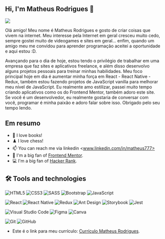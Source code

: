 ## Hi, I'm Matheus Rodrigues 👋

![](./img/Header.PNG)

Olá amigo! Meu nome é Matheus Rodrigues e gosto de criar coisas que vivem na internet. Meu interesse pela Internet em geral cresceu muito cedo, sempre gostei muito de videogames e sites em geral... enfim, quando um amigo meu me convidou para aprender programação aceitei a oportunidade e aqui estou :D.

Avançando para o dia de hoje, estou tendo o privilégio de trabalhar em uma empresa que faz sites e aplicativos freelance, e além disso desenvolvo alguns projetos pessoais para treinar minhas habilidades. Meu foco principal hoje em dia é aumentar minha força em React - React Native - Redux, também estou fazendo projetos de JavaScript vanilla para melhorar meu nível de JavaScript. Eu realmente amo estilizar, passei muito tempo criando aplicativos como os do Frontend Mentor, também adoro este site. Se você é um desenvolvedor, eu realmente gostaria de conversar com você, programar é minha paixão e adoro falar sobre isso. Obrigado pelo seu tempo lendo.

## Em resumo
- 💬 I love books!
- ♟️ I love chess!
- 📫 You can reach me via linkedin <www.linkedin.com/in/matheus777>
- 👯 I'm a big fan of [Frontend Mentor](https://frontendmentor.io).
- 💻 I'm a big fan of [Hacker Rank](www.hackerrank.com).

## 🛠 Tools and technologies 

<img alt="HTML5" src="https://img.shields.io/badge/html5-%23E34F26.svg?&style=for-the-badge&logo=html5&logoColor=white"/> <img alt="CSS3" src="https://img.shields.io/badge/css3-%231572B6.svg?&style=for-the-badge&logo=css3&logoColor=white"/> <img alt="SASS" src="https://img.shields.io/badge/SASS-hotpink.svg?&style=for-the-badge&logo=SASS&logoColor=white"/> <img alt="Bootstrap" src="https://img.shields.io/badge/bootstrap-%23563D7C.svg?&style=for-the-badge&logo=bootstrap&logoColor=white"/> <img alt="JavaScript" src="https://img.shields.io/badge/javascript-%23323330.svg?&style=for-the-badge&logo=javascript&logoColor=%23F7DF1E"/>

<img alt="React" src="https://img.shields.io/badge/react-%2320232a.svg?&style=for-the-badge&logo=react&logoColor=%2361DAFB"/> <img alt="React Native" src="https://img.shields.io/badge/react_native-%2320232a.svg?&style=for-the-badge&logo=react&logoColor=%2361DAFB"/> <img alt="Redux" src="https://img.shields.io/badge/redux-%23593d88.svg?&style=for-the-badge&logo=redux&logoColor=white"/> <img alt="Ant Design" src="https://img.shields.io/badge/antdesign-hotpink.svg?&style=for-the-badge&logo=antdesign&logoColor=%2361DAFB"/>  <img alt="Storybook" src="https://img.shields.io/badge/storybook-hotpink.svg?&style=for-the-badge&logo=storybook&logoColor=%2361DAFB"/> <img alt="Jest" src="https://img.shields.io/badge/jest-%23E34F26.svg?&style=for-the-badge&logo=jest&logoColor=white"/> 

<img alt="Visual Studio Code" src="https://img.shields.io/badge/VisualStudioCode-0078d7.svg?&style=for-the-badge&logo=visual-studio-code&logoColor=white"/> <img alt="Figma" src="https://img.shields.io/badge/figma-%23F24E1E.svg?&style=for-the-badge&logo=figma&logoColor=white"/> <img alt="Canva" src="https://img.shields.io/badge/Canva-%2300C4CC.svg?&style=for-the-badge&logo=Canva&logoColor=white"/>

<img alt="Git" src="https://img.shields.io/badge/git-%23F05033.svg?&style=for-the-badge&logo=git&logoColor=white"/> <img alt="GitHub" src="https://img.shields.io/badge/github-%23121011.svg?&style=for-the-badge&logo=github&logoColor=white"/>

- Este é o link para meu currículo: [Currículo Matheus Rodrigues](https://www.canva.com/design/DAEaGTktH7A/iWaO2eOXPpZsjw8rl80CLg/view?utm_content=DAEaGTktH7A&utm_campaign=designshare&utm_medium=link&utm_source=publishsharelink).


